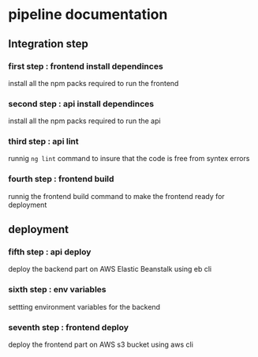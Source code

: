 # pipeline documentation

## Integration step

### first step : frontend install dependinces
install all the npm packs required to run the frontend

### second step : api install dependinces
install all the npm packs required to run the api

### third step : api lint
runnig `ng lint` command to insure that the code is free from syntex errors

### fourth step : frontend build
runnig the frontend build command to make the frontend ready for deployment

## deployment

### fifth step : api deploy

deploy the backend part on AWS Elastic Beanstalk using eb cli


### sixth step : env variables
settting environment variables for the backend

### seventh step : frontend deploy
deploy the frontend part on AWS s3 bucket using aws cli